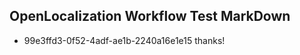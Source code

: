 ## OpenLocalization Workflow Test MarkDown
* 99e3ffd3-0f52-4adf-ae1b-2240a16e1e15 thanks!

<!--HONumber=Aug16_HO4-->


